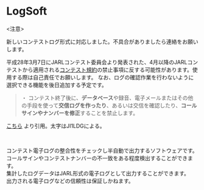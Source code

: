 # LogSoft

&lt;注意&gt;

新しいコンテストログ形式に対応しました。不具合がありましたら連絡をお願いします。

平成28年3月7日にJARLコンテスト委員会より発表された、4月以降のJARLコンテストから適用される<a href="http://www.jarl.org/Japanese/1_Tanoshimo/1-1_Contest/Contest.htm" target="_blank">コンテスト規約</a>の禁止事項に反する可能性があります。使用する際は自己責任でお願いします。
なお、ログの確認作業を行わないように選択できる機能を後日追加する予定です。
<blockquote> ・ コンテスト終了後に、<strong>データベース</strong>や録音、電子メールまたはその他の手段を使って<strong>交信ログを作ったり</strong>、あるいは交信を確認したり、<strong>コールサインやナンバーを修正</strong>することを禁止します。</blockquote>
<a href="http://www.jarl.org/Japanese/1_Tanoshimo/1-1_Contest/Contest.htm" target="_blank">こちら</a> より引用。太字はJI1LDGによる。

&nbsp;

コンテスト電子ログの整合性をチェックし半自動で出力するソフトウェアです。<br>
コールサインやコンテストナンバーの不一致をある程度検出することができます。<br>
集計したログデータはJARL形式の電子ログとして出力することができます。<br>
出力される電子ログなどの信頼性は保証しかねます。

